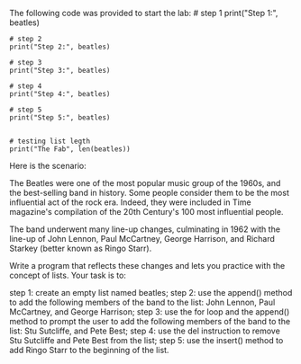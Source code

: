 The following code was provided to start the lab:
    # step 1
    print("Step 1:", beatles)

    # step 2
    print("Step 2:", beatles)

    # step 3
    print("Step 3:", beatles)

    # step 4
    print("Step 4:", beatles)

    # step 5
    print("Step 5:", beatles)


    # testing list legth
    print("The Fab", len(beatles))
    
Here is the scenario:

The Beatles were one of the most popular music group of the 1960s, and the best-selling band in history. Some people consider them to be the most influential act of the rock era. Indeed, they were included in Time magazine's compilation of the 20th Century's 100 most influential people.

The band underwent many line-up changes, culminating in 1962 with the line-up of John Lennon, Paul McCartney, George Harrison, and Richard Starkey (better known as Ringo Starr).


Write a program that reflects these changes and lets you practice with the concept of lists. Your task is to:

step 1: create an empty list named beatles;
step 2: use the append() method to add the following members of the band to the list: John Lennon, Paul McCartney, and George Harrison;
step 3: use the for loop and the append() method to prompt the user to add the following members of the band to the list: Stu Sutcliffe, and Pete Best;
step 4: use the del instruction to remove Stu Sutcliffe and Pete Best from the list;
step 5: use the insert() method to add Ringo Starr to the beginning of the list.
